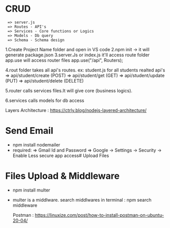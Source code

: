 # CRUD
     => server.js
     => Routes - API's 
     => Services - Core functions or Logics
     => Models - Db query
     => Schema - Schema design

1.Create Project Name folder and open in VS code
2.npm init -> it will generate package.json
3.server.Js or index.js it'll access route folder
  app.use will access router files
    app.use("/api", Routers);

4.rout folder takes all api's routes.
  ex: student.js for all students realted api's
      => api/student/create (POST)
      => api/student/get (GET)
      => api/student/update (PUT)
      => api/student/delete (DELETE)

5.router calls services files.It will give core (business logics).

6.services calls models for db access

Layers Architecture : https://ctrly.blog/nodejs-layered-architecture/

# Send Email
- npm install nodemailer
- required:
  => Gmail Id and Password
  => Google -> Settings -> Security -> Enable Less secure app access# Upload Files
  
# Files Upload & Middleware
- npm install multer
- multer is a middlware.
  search middlwares in terminal : npm search middleware

  Postman : https://linuxize.com/post/how-to-install-postman-on-ubuntu-20-04/
